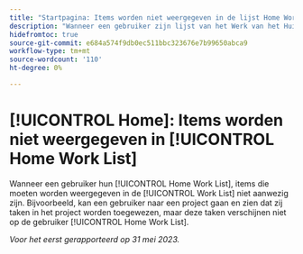 ```yaml
---
title: "Startpagina: Items worden niet weergegeven in de lijst Home Work"
description: "Wanneer een gebruiker zijn lijst van het Werk van het Huis bekijkt, zijn de punten die in de Lijst van het Werk zouden moeten verschijnen niet aanwezig. Bijvoorbeeld, kan een gebruiker naar een project gaan en zien dat zij taken in het project worden toegewezen, maar deze taken verschijnen niet op de Lijst van het Werk van het Huis van de gebruiker."
hidefromtoc: true
source-git-commit: e684a574f9db0ec511bbc323676e7b99650abca9
workflow-type: tm+mt
source-wordcount: '110'
ht-degree: 0%

---
```



# [!UICONTROL Home]: Items worden niet weergegeven in [!UICONTROL Home Work List]

Wanneer een gebruiker hun [!UICONTROL Home Work List], items die moeten worden weergegeven in de [!UICONTROL Work List] niet aanwezig zijn. Bijvoorbeeld, kan een gebruiker naar een project gaan en zien dat zij taken in het project worden toegewezen, maar deze taken verschijnen niet op de gebruiker [!UICONTROL Home Work List].

_Voor het eerst gerapporteerd op 31 mei 2023._

